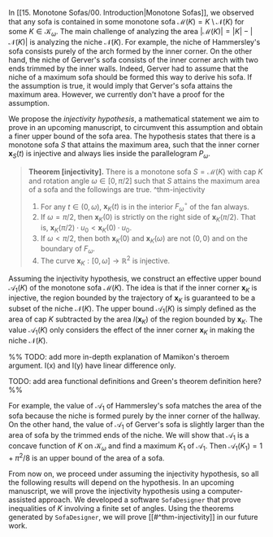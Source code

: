 In [[15. Monotone Sofas/00. Introduction|Monotone Sofas]], we observed that any sofa is contained in some monotone sofa $\mathcal{M}(K) = K \setminus \mathcal{N}(K)$ for some $K \in \mathcal{K}_\omega$. The main challenge of analyzing the area $|\mathcal{M}(K)| = |K| - |\mathcal{N}(K)|$ is analyzing the niche $\mathcal{N}(K)$. For example, the niche of Hammersley's sofa consists purely of the arch formed by the inner corner. On the other hand, the niche of Gerver's sofa consists of the inner corner arch with two ends trimmed by the inner walls. Indeed, Gerver had to assume that the niche of a maximum sofa should be formed this way to derive his sofa. If the assumption is true, it would imply that Gerver's sofa attains the maximum area. However, we currently don't have a proof for the assumption.

We propose the _injectivity hypothesis_, a mathematical statement we aim to prove in an upcoming manuscript, to circumvent this assumption and obtain a finer upper bound of the sofa area. The hypothesis states that there is a monotone sofa $S$ that attains the maximum area, such that the inner corner $\mathbf{x}_S(t)$ is injective and always lies inside the parallelogram $P_\omega$.

> __Theorem [injectivity].__ There is a monotone sofa $S = \mathcal{M}(K)$ with cap $K$ and rotation angle $\omega \in [0, \pi/2]$ such that $S$ attains the maximum area of a sofa and the followings are true. ^thm-injectivity
> 
> 1. For any $t \in (0, \omega)$, $\mathbf{x}_K(t)$ is in the interior $F_\omega^\circ$ of the fan always.
> 2. If $\omega = \pi/2$, then $\mathbf{x}_K(0)$ is strictly on the right side of $\mathbf{x}_K(\pi/2)$. That is, $\mathbf{x}_K(\pi/2) \cdot u_0 < \mathbf{x}_K(0) \cdot u_0$.
> 3. If $\omega < \pi/2$, then both $\mathbf{x}_K(0)$ and $\mathbf{x}_K(\omega)$ are not $(0, 0)$ and on the boundary of $F_\omega$.
> 4. The curve $\mathbf{x}_K : [0, \omega] \to \mathbb{R}^2$ is injective. 

Assuming the injectivity hypothesis, we construct an effective upper bound $\mathcal{A}_1(K)$ of the monotone sofa $\mathcal{M}(K)$. The idea is that if the inner corner $\mathbf{x}_K$ is injective, the region bounded by the trajectory of $\mathbf{x}_K$ is guaranteed to be a subset of the niche $\mathcal{N}(K)$. The upper bound $\mathcal{A}_1(K)$ is simply defined as the area of cap $K$ subtracted by the area $I(\mathbf{x}_K)$ of the region bounded by $\mathbf{x}_K$. The value $\mathcal{A}_1(K)$ only considers the effect of the inner corner $\mathbf{x}_K$ in making the niche $\mathcal{N}(K)$.

%% 
TODO: add more in-depth explanation of Mamikon's theroem argument. I(x) and I(y) have linear difference only. 

TODO: add area functional definitions and Green's theorem definition here?
%%

For example, the value of $\mathcal{A}_1$ of Hammersley's sofa matches the area of the sofa because the niche is formed purely by the inner corner of the hallway. On the other hand, the value of $\mathcal{A}_1$ of Gerver's sofa is slightly larger than the area of sofa by the trimmed ends of the niche. We will show that $\mathcal{A}_1$ is a concave function of $K$ on $\mathcal{K}_\omega$ and find a maximum $K_1$ of $\mathcal{A}_1$. Then $\mathcal{A}_1(K_1) = 1 + \pi^2/8$ is an upper bound of the area of a sofa.

From now on, we proceed under assuming the injectivity hypothesis, so all the following results will depend on the hypothesis. In an upcoming manuscript, we will prove the injectivity hypothesis using a computer-assisted approach. We developed a software `SofaDesigner` that prove inequalities of $K$ involving a finite set of angles. Using the theorems generated by `SofaDesigner`, we will prove [[#^thm-injectivity]] in our future work.
